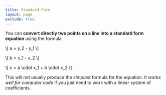 ```yaml
---
title: Standard Form
layout: page
exclude: true
---
```


<script type="text/javascript" src="https://cdnjs.cloudflare.com/ajax/libs/mathjax/2.7.0/MathJax.js?config=TeX-AMS_CHTML"></script>

You can **convert directly two points on a line into a standard form equation** using the formula

\\[ a = y_2 - y_1  \\]

\\[ b = x_1 - x_2  \\]

\\[ c = a \cdot x_1 + b \cdot x_2  \\]

This will not usually produce the *simplest* formula for the equation. It *works well for computer code* if you just need to work with a linear system of coefficients.